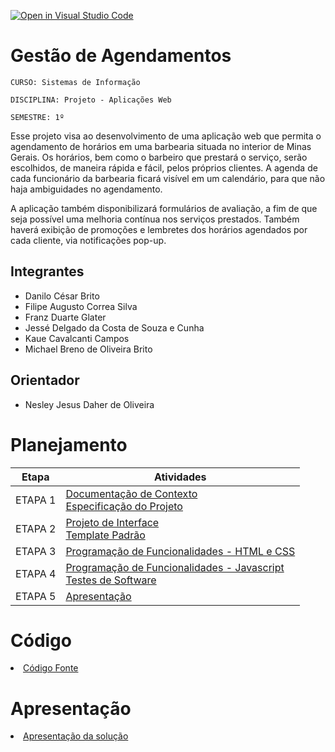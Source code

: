 [![Open in Visual Studio Code](https://classroom.github.com/assets/open-in-vscode-2e0aaae1b6195c2367325f4f02e2d04e9abb55f0b24a779b69b11b9e10269abc.svg)](https://classroom.github.com/online_ide?assignment_repo_id=15690107&assignment_repo_type=AssignmentRepo)
# Gestão de Agendamentos

`CURSO: Sistemas de Informação`

`DISCIPLINA: Projeto - Aplicações Web`

`SEMESTRE: 1º`

Esse projeto visa ao desenvolvimento de uma aplicação web que permita o agendamento de horários em uma barbearia situada no interior de Minas Gerais. Os horários, bem como o barbeiro que prestará o serviço, serão escolhidos, de maneira rápida e fácil, pelos próprios clientes. A agenda de cada funcionário da barbearia ficará visível em um calendário, para que não haja ambiguidades no agendamento. 

A aplicação também disponibilizará formulários de avaliação, a fim de que seja possível uma melhoria contínua nos serviços prestados. Também haverá exibição de promoções e lembretes dos horários agendados por cada cliente, via notificações pop-up.


## Integrantes

* Danilo César Brito
* Filipe Augusto Correa Silva
* Franz Duarte Glater
* Jessé Delgado da Costa de Souza e Cunha
* Kaue Cavalcanti Campos
* Michael Breno de Oliveira Brito


## Orientador

* Nesley Jesus Daher de Oliveira

# Planejamento

| Etapa         | Atividades |
|  :----:   | ----------- |
| ETAPA 1         |[Documentação de Contexto](docs/context.md) <br> [Especificação do Projeto](docs/especification.md) |
| ETAPA 2         |[Projeto de Interface](docs/interface.md) <br> [Template Padrão](docs/template.md) |
| ETAPA 3         |[Programação de Funcionalidades - HTML e CSS](docs/development.md) |
| ETAPA 4        |[Programação de Funcionalidades - Javascript](docs/development.md) <br> [Testes de Software ](docs/tests.md) |
| ETAPA 5         | [Apresentação](presentation/README.md) |

# Código

<li><a href="src/README.md"> Código Fonte</a></li>

# Apresentação

<li><a href="presentation/README.md"> Apresentação da solução</a></li>
